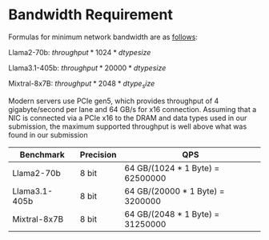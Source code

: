 # Bandwidth Requirement

Formulas for minimum network bandwidth are as [follows](https://github.com/mlcommons/inference_policies/blob/master/inference_rules.adoc#b1-ingress-bandwidth): 
 
Llama2-70b: $throughput * 1024 * dtype size$

Llama3.1-405b: $throughput * 20000 * dtype size$

Mixtral-8x7B: $throughput * 2048 * dtype_size$

Modern servers use PCIe gen5, which provides throughput of 4 gigabyte/second per lane and 64 GB/s for x16 connection. Assuming that
a NIC is connected via a PCIe x16 to the DRAM and data types used in our submission, the maximum supported throughput is well above what was found in our submission

| Benchmark |   Precision |       QPS    |
| --------- |-------------|--------------|
| Llama2-70b| 8 bit| 64 GB/(1024 * 1 Byte) = 62500000 |
| Llama3.1-405b| 8 bit| 64 GB/(20000 * 1 Byte) = 3200000 |
| Mixtral-8x7B| 8 bit| 64 GB/(2048 * 1 Byte) = 31250000 |
 